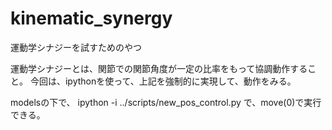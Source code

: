 # kinematic_synergy

運動学シナジーを試すためのやつ

運動学シナジーとは、関節での関節角度が一定の比率をもって協調動作すること。
今回は、ipythonを使って、上記を強制的に実現して、動作をみる。


modelsの下で、
ipython -i ../scripts/new_pos_control.py
で、move(0)で実行できる。
